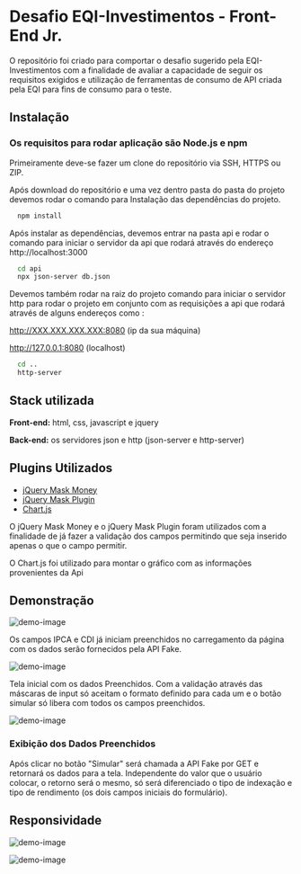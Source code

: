 
# Desafio EQI-Investimentos - Front-End Jr.

O repositório foi criado para comportar o desafio sugerido pela EQI-Investimentos com a finalidade de avaliar a capacidade de seguir os requisitos exigidos e utilização de ferramentas de consumo de API criada pela EQI para fins de consumo para o teste. 


## Instalação
### Os requisitos para rodar aplicação são Node.js e npm

Primeiramente deve-se fazer um clone do repositório via SSH, HTTPS ou ZIP.

Após download do repositório e uma vez dentro pasta do pasta do projeto devemos rodar o comando para Instalação das dependências do projeto.

```bash
  npm install 
```
Após instalar as dependências, devemos entrar na pasta api e rodar o comando para iniciar o servidor da api que rodará através do endereço http://localhost:3000

```bash
  cd api
  npx json-server db.json
```

Devemos também rodar na raiz do projeto comando para iniciar o servidor http para rodar o projeto em conjunto com as requisições a api que rodará através de alguns endereços como :

  http://XXX.XXX.XXX.XXX:8080 (ip da sua máquina)
  
  http://127.0.0.1:8080 (localhost)

```bash
  cd ..
  http-server
```
## Stack utilizada

**Front-end:** html, css, javascript e jquery

**Back-end:** os servidores json e http (json-server e http-server)




## Plugins Utilizados 

 - [jQuery Mask Money](https://github.com/plentz/jquery-maskmoney)
 - [jQuery Mask Plugin](https://igorescobar.github.io/jQuery-Mask-Plugin/)
 - [Chart.js](https://www.chartjs.org/)

O jQuery Mask Money e o jQuery Mask Plugin foram utilizados com a finalidade de já fazer a validação dos campos permitindo que seja inserido apenas o que o campo permitir.

O Chart.js foi utilizado para montar o gráfico com as informações provenientes da Api
## Demonstração

![demo-image](https://i.imgur.com/5rdPS7j.png)

Os campos IPCA e CDI já iniciam preenchidos no carregamento da página com os dados serão fornecidos pela API Fake.

![demo-image](https://imgur.com/nFiyBzS.png)

Tela inicial com os dados Preenchidos. Com a validação através das máscaras de input só aceitam o formato definido para cada um e o botão simular só libera com todos os campos preenchidos.

![demo-image](https://imgur.com/LdG1jsT.png)

### Exibição dos Dados Preenchidos

Após clicar no botão "Simular" será chamada a API Fake por GET e retornará os dados para a tela. Independente do valor que o usuário colocar, o retorno será o mesmo, só será diferenciado o tipo de indexação e tipo de rendimento (os dois campos iniciais do formulário).


## Responsividade

![demo-image](https://imgur.com/mWqlGEN.png)

![demo-image](https://imgur.com/syTKbTn.png)